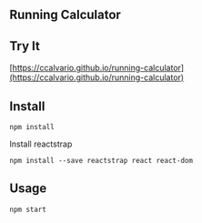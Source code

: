 Running Calculator
---

Try It
---

[https://ccalvario.github.io/running-calculator](https://ccalvario.github.io/running-calculator)



Install
---

`npm install`

Install reactstrap

`npm install --save reactstrap react react-dom`



Usage
---

`npm start`